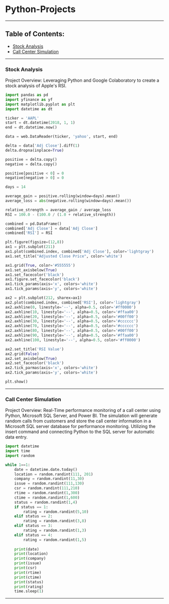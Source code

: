 # Python-Projects

---
## Table of Contents:

- [Stock Analysis](#stock-analysis)
- [Call Center Simulation](#call-center-simulation)

---

### Stock Analysis  

Project Overview: Leveraging Python and Google Colaboratory to create a stock analysis of Apple's RSI.

```python
import pandas as pd
import yfinance as yf
import matplotlib.pyplot as plt 
import datetime as dt

ticker = 'AAPL'
start = dt.datetime(2018, 1, 1)
end = dt.datetime.now()

data = web.DataReader(ticker, 'yahoo', start, end)

delta = data['Adj Close'].diff(1)
delta.dropna(inplace=True)

positive = delta.copy()
negative = delta.copy()

positive[positive < 0] = 0
negative[negative > 0] = 0 

days = 14

average_gain = positive.rolling(window=days).mean()
average_loss = abs(negative.rolling(window=days).mean())

relative_strength = average_gain / average_loss 
RSI = 100.0 - (100.0 / (1.0 + relative_strength))

combined = pd.DataFrame()
combined['Adj Close'] = data['Adj Close'] 
combined['RSI'] = RSI

plt.figure(figsize=(12,8))
ax1 = plt.subplot(211)
ax1.plot(combined.index, combined['Adj Close'], color='lightgray')
ax1.set_title("Adjusted Close Price", color='white')

ax1.grid(True, color='#555555')
ax1.set_axisbelow(True)
ax1.set_facecolor('black')
ax1.figure.set_facecolor('black')
ax1.tick_params(axis='x', colors='white')
ax1.tick_params(axis='y', colors='white')

ax2 = plt.subplot(212, sharex=ax1)
ax2.plot(combined.index, combined['RSI'], color='lightgray')
ax2.axhline(0, linestyle='--', alpha=0.5, color='#ff0000')
ax2.axhline(10, linestyle='--', alpha=0.5, color='#ffaa00')
ax2.axhline(20, linestyle='--', alpha=0.5, color='#00ff00')
ax2.axhline(30, linestyle='--', alpha=0.5, color='#cccccc')
ax2.axhline(70, linestyle='--', alpha=0.5, color='#cccccc')
ax2.axhline(80, linestyle='--', alpha=0.5, color='#00ff00')
ax2.axhline(90, linestyle='--', alpha=0.5, color='#ffaa00')
ax2.axhline(100, linestyle='--', alpha=0.5, color='#ff0000')

ax2.set_title('RSI Value')
ax2.grid(False)
ax2.set_axisbelow(True)
ax2.set_facecolor('black')
ax2.tick_parmas(axis='x', colors='white')
ax2.tick_params(axis='y', colors='white')

plt.show()
```
---

### Call Center Simulation 

Project Overview:  Real-Time performance monitoring of a call center using Python, Microsoft SQL Server, and Power BI. The simulation will generate random calls from customers and store the call center information in a Microsoft SQL server database for performance monitoring. Utilizing the insert command and connecting Python to the SQL server for automatic data entry.

```python
import datetime
import time
import random

while 1==1:
    date = datetime.date.today()
    location = random.randint(111, 201)
    company = random.randint(11,30)
    issue = random.randint(111,130)
    csr = random.randint(111,210)
    rtime = random.randint(1,300)
    ctime = random.randint(1,600)
    status = random.randint(1,4)
    if status == 1:
        rating = random.randint(5,10)
    elif status == 2:
        rating = random.randint(3,8)
    elif status == 3:
        rating = random.randint(1,3)
    elif status == 4:
        rating = random.randint(1,5)
        
    print(date)
    print(location)
    print(company)
    print(issue)
    print(csr)
    print(rtime)
    print(ctime)
    print(status)
    print(rating)    
    time.sleep(1)
```
---
